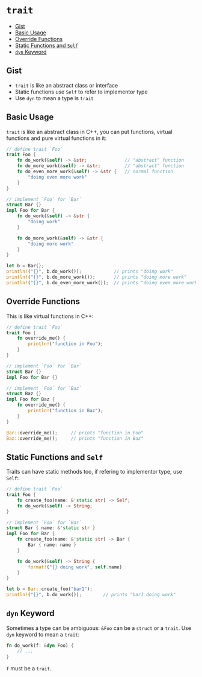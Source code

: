 # `trait`

- [Gist](#gist)
- [Basic Usage](#basic-usage)
- [Override Functions](#override-functions)
- [Static Functions and `Self`](#static-functions-and-self)
- [`dyn` Keyword](#dyn-keyword)

## Gist
- `trait` is like an abstract class or interface
- Static functions use `Self` to refer to implementor type
- Use `dyn` to mean a type is `trait`

## Basic Usage
`trait` is like an abstract class in C++, you can put functions, virtual functions and pure virtual functions in it:
```rust
// define trait `Foo`
trait Foo {
    fn do_work(&self) -> &str;              // "abstract" function
    fn do_more_work(&self) -> &str;         // "abstract" function
    fn do_even_more_work(&self) -> &str {   // normal function
        "doing even more work"
    }
}

// implement `Foo` for `Bar`
struct Bar {}
impl Foo for Bar {
    fn do_work(&self) -> &str {
        "doing work"
    }

    fn do_more_work(&self) -> &str {
        "doing more work"
    }
}

let b = Bar{};
println!("{}", b.do_work());            // prints "doing work"
println!("{}", b.do_more_work());       // prints "doing more work"
println!("{}", b.do_even_more_work());  // prints "doing even more work"
```

## Override Functions
This is like virtual functions in C++:
```rust
// define trait `Foo`
trait Foo {
    fn override_me() {
        println!("function in Foo");
    }
}

// implement `Foo` for `Bar`
struct Bar {}
impl Foo for Bar {}

// implement `Foo` for `Baz`
struct Baz {}
impl Foo for Baz {
    fn override_me() {
        println!("function in Baz");
    }
}

Bar::override_me();     // prints "function in Foo"
Baz::override_me();     // prints "function in Baz"
```

## Static Functions and `Self`
Traits can have static methods too, if refering to implementor type, use `Self`:
```rust
// define trait `Foo`
trait Foo {
    fn create_foo(name: &'static str) -> Self;
    fn do_work(&self) -> String;
}

// implement `Foo` for `Bar`
struct Bar { name: &'static str }
impl Foo for Bar {
    fn create_foo(name: &'static str) -> Bar {
        Bar { name: name }
    }

    fn do_work(&self) -> String {
        format!("{} doing work", self.name)
    }
}

let b = Bar::create_foo("bar1");
println!("{}", b.do_work());        // prints "bar1 doing work"
```

## `dyn` Keyword
Sometimes a type can be ambiguous: `&Foo` can be a `struct` or a `trait`. Use `dyn` keyword to mean a `trait`:
```rust
fn do_work(f: &dyn Foo) {
    // ...
}
```
`f` must be a `trait`.
